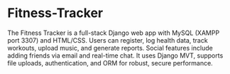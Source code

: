 # Fitness-Tracker
The Fitness Tracker is a full-stack Django web app with MySQL (XAMPP port 3307) and HTML/CSS. Users can register, log health data, track workouts, upload music, and generate reports. Social features include adding friends via email and real-time chat. It uses Django MVT, supports file uploads, authentication, and ORM for robust, secure performance.

